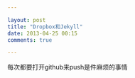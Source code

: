```yaml
---

layout: post
title: "Dropbox和Jekyll"
date: 2013-04-25 00:15
comments: true

---
```

每次都要打开github来push是件麻烦的事情